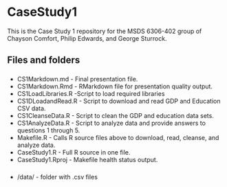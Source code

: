 # CaseStudy1
This is the Case Study 1 repository for the MSDS 6306-402 group of Chayson Comfort, Philip Edwards, and George Sturrock. 

## Files and folders
###
* CS1Markdown.md - Final presentation file. 
* CS1Markdown.Rmd - RMarkdown file for presentation quality output. 
* CS1LoadLibraries.R -Script to load required libraries
* CS1DLoadandRead.R - Script to download and read GDP and Education CSV data.
* CS1CleanseData.R - Script to clean the GDP and education data sets.
* CS1AnalyzeData.R - Script to analyze data and provide answers to questions 1 through 5. 
* Makefile.R - Calls R source files above to download, read, cleanse, and analyze data. 
* CaseStudy1.R - Full R source in one file. 
* CaseStudy1.Rproj - Makefile health status output.  

###
* /data/ - folder with .csv files
